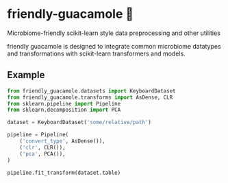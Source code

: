 # friendly-guacamole :avocado:
Microbiome-friendly scikit-learn style data preprocessing and other utilities

friendly guacamole is designed to integrate common microbiome datatypes and 
transformations with scikit-learn transformers and models.
## Example

```python
from friendly_guacamole.datasets import KeyboardDataset
from friendly_guacamole.transforms import AsDense, CLR
from sklearn.pipeline import Pipeline
from sklearn.decomposition import PCA

dataset = KeyboardDataset('some/relative/path')

pipeline = Pipeline(
    ('convert_type', AsDense()),
    ('clr', CLR()),
    ('pca', PCA()),
)

pipeline.fit_transform(dataset.table)
```